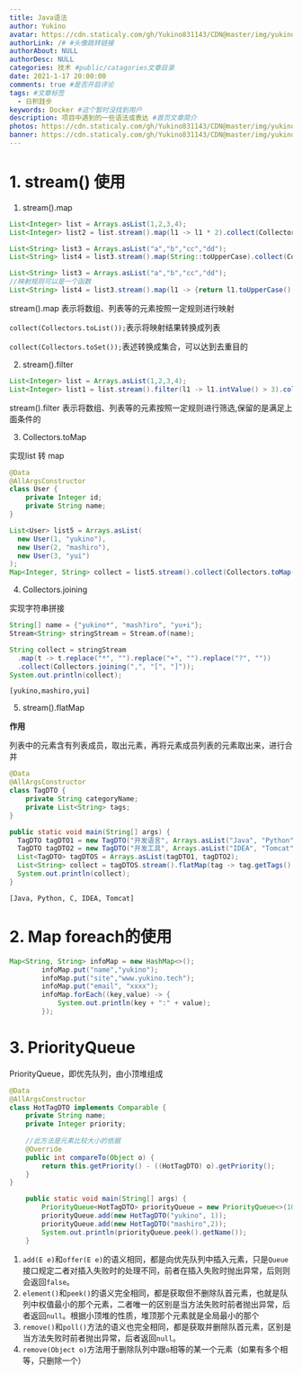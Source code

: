 ```yaml
---
title: Java语法
author: Yukino
avatar: https://cdn.staticaly.com/gh/Yukino831143/CDN@master/img/yukino/avatar/a26.ico #头像地址
authorLink: /# #头像跳转链接
authorAbout: NULL
authorDesc: NULL
categories: 技术 #public/catagories文章目录
date: 2021-1-17 20:00:00
comments: true #是否开启评论
tags: #文章标签
  - 日积跬步
keywords: Docker #这个暂时没找到用户
description: 项目中遇到的一些语法或表达 #首页文章简介
photos: https://cdn.staticaly.com/gh/Yukino831143/CDN@master/img/yukino/article_cover/ #首页的文章的封面图
banner: https://cdn.staticaly.com/gh/Yukino831143/CDN@master/img/yukino/banner/1.jpg #文章详情页的banner
---
```

# 1. stream() 使用
1. stream().map

```Java
List<Integer> list = Arrays.asList(1,2,3,4);
List<Integer> list2 = list.stream().map(l1 -> l1 * 2).collect(Collectors.toList());
```

```java
List<String> list3 = Arrays.asList("a","b","cc","dd");
List<String> list4 = list3.stream().map(String::toUpperCase).collect(Collectors.toList());
```

```java
List<String> list3 = Arrays.asList("a","b","cc","dd");
//映射规则可以是一个函数
List<String> list4 = list3.stream().map(l1 -> {return l1.toUpperCase();}).collect(Collectors.toList());
```

stream().map 表示将数组、列表等的元素按照一定规则进行映射

`collect(Collectors.toList());`表示将映射结果转换成列表

`collect(Collectors.toSet());`表述转换成集合，可以达到去重目的



2. stream().filter

```java
List<Integer> list = Arrays.asList(1,2,3,4);
List<Integer> list1 = list.stream().filter(l1 -> l1.intValue() > 3).collect(Collectors.toList());
```

stream().filter 表示将数组、列表等的元素按照一定规则进行筛选,保留的是满足上面条件的

3. Collectors.toMap

实现list 转 map

```java
@Data
@AllArgsConstructor
class User {
    private Integer id;
    private String name;
}
```

```java
List<User> list5 = Arrays.asList(
  new User(1, "yukino"),
  new User(2, "mashiro"),
  new User(3, "yui")
);
Map<Integer, String> collect = list5.stream().collect(Collectors.toMap(User::getId, User::getName));
```



4. Collectors.joining

实现字符串拼接

```java
String[] name = {"yukino*", "mash?iro", "yu+i"};
Stream<String> stringStream = Stream.of(name);

String collect = stringStream
  .map(t -> t.replace("*", "").replace("+", "").replace("?", ""))
  .collect(Collectors.joining(",", "[", "]"));
System.out.println(collect);
```

`[yukino,mashiro,yui]`



5. stream().flatMap

**作用**

列表中的元素含有列表成员，取出元素，再将元素成员列表的元素取出来，进行合并

```java
@Data
@AllArgsConstructor
class TagDTO {
    private String categoryName;
    private List<String> tags;
}

public static void main(String[] args) {
  TagDTO tagDTO1 = new TagDTO("开发语言", Arrays.asList("Java", "Python", "C"));
  TagDTO tagDTO2 = new TagDTO("开发工具", Arrays.asList("IDEA", "Tomcat"));
  List<TagDTO> tagDTOS = Arrays.asList(tagDTO1, tagDTO2);
  List<String> collect = tagDTOS.stream().flatMap(tag -> tag.getTags().stream()).collect(Collectors.toList());
  System.out.println(collect);
}
```

`[Java, Python, C, IDEA, Tomcat]`

# 2. Map foreach的使用

```java
Map<String, String> infoMap = new HashMap<>();
        infoMap.put("name","yukino");
        infoMap.put("site","www.yukino.tech");
        infoMap.put("email", "xxxx");
        infoMap.forEach((key,value) -> {
            System.out.println(key + ":" + value);
        });
```



# 3. PriorityQueue

PriorityQueue，即优先队列，由小顶堆组成

```java
@Data
@AllArgsConstructor
class HotTagDTO implements Comparable {
    private String name;
    private Integer priority;
    
  	//此方法是元素比较大小的依据
    @Override
    public int compareTo(Object o) {
        return this.getPriority() - ((HotTagDTO) o).getPriority();
    }
}
```

```java
    public static void main(String[] args) {
        PriorityQueue<HotTagDTO> priorityQueue = new PriorityQueue<>(10);
        priorityQueue.add(new HotTagDTO("yukino", 1));
        priorityQueue.add(new HotTagDTO("mashiro",2));
        System.out.println(priorityQueue.peek().getName());
    }
```

1. `add(E e)`和`offer(E e)`的语义相同，都是向优先队列中插入元素，只是`Queue`接口规定二者对插入失败时的处理不同，前者在插入失败时抛出异常，后则则会返回`false`。
2. `element()`和`peek()`的语义完全相同，都是获取但不删除队首元素，也就是队列中权值最小的那个元素，二者唯一的区别是当方法失败时前者抛出异常，后者返回`null`。根据小顶堆的性质，堆顶那个元素就是全局最小的那个
3. `remove()`和`poll()`方法的语义也完全相同，都是获取并删除队首元素，区别是当方法失败时前者抛出异常，后者返回`null`。
4. `remove(Object o)`方法用于删除队列中跟`o`相等的某一个元素（如果有多个相等，只删除一个）